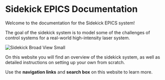 # Sidekick EPICS Documentation

Welcome to the documentation for the Sidekick EPICS system! 

The goal of the sidekick system is to model some of the challenges of control systems for a real-world high-intensity laser system.

![Sidekick Broad View Small](https://user-images.githubusercontent.com/7269185/156228045-ae113b35-8891-4ca8-96da-a0b1969d2df6.JPG)

On this website you will find an overview of the sidekick system, as well as detailed instructions on setting up your own from scratch.

Use the **navigation links** and **search box** on this website to learn more.
